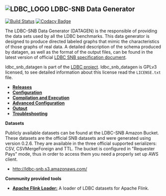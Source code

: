 
![LDBC_LOGO](https://raw.githubusercontent.com/wiki/ldbc/ldbc_snb_datagen/images/ldbc-logo.png)
LDBC-SNB Data Generator
----------------------

[![Build Status](https://travis-ci.org/ldbc/ldbc_snb_datagen.svg?branch=master)](https://travis-ci.org/ldbc/ldbc_snb_datagen)
[![Codacy Badge](https://api.codacy.com/project/badge/Grade/5b0c677c9c4c4de3b6af15f118c9212c)](https://www.codacy.com/app/ArnauPrat/ldbc_snb_datagen?utm_source=github.com&amp;utm_medium=referral&amp;utm_content=ldbc/ldbc_snb_datagen&amp;utm_campaign=Badge_Grade)

The LDBC-SNB Data Generator (DATAGEN) is the responsible of providing the data sets used by all the LDBC benchmarks. This data generator is designed to produce directed labeled graphs that mimic the characteristics of those graphs of real data. A detailed description of the schema produced by datagen, as well as the format of the output files, can be found in the latest version of official [LDBC SNB specification document](https://github.com/ldbc/ldbc_snb_docs).


ldbc_snb_datagen is part of the [LDBC project](http://www.ldbc.eu/).
ldbc_snb_datagen is GPLv3 licensed, to see detailed information about this license read the `LICENSE.txt` file.

* **[Releases](https://github.com/ldbc/ldbc_snb_datagen/releases)**
* **[Configuration](https://github.com/ldbc/ldbc_snb_datagen/wiki/Configuration)**
* **[Compilation and Execution](https://github.com/ldbc/ldbc_snb_datagen/wiki/Compilation_Execution)**
* **[Advanced Configuration](https://github.com/ldbc/ldbc_snb_datagen/wiki/Advanced_Configuration)**
* **[Output](https://github.com/ldbc/ldbc_snb_datagen/wiki/Data-Output)**
* **[Troubleshooting](https://github.com/ldbc/ldbc_snb_datagen/wiki/Troubleshooting)**

**Datasets**

Publicly available datasets can be found at the LDBC-SNB Amazon Bucket. These datasets are the official SNB datasets and were generated using version 0.2.6. They are available in the three official supported serializers: CSV, CSVMergeForeign and TTL. The bucket is configured in "Requester Pays" mode, thus in order to access them you need a properly set up AWS client.
* http://ldbc-snb.s3.amazonaws.com/

**Community provided tools**

* **[Apache Flink Loader:](https://github.com/s1ck/ldbc-flink-import)** A loader of LDBC datasets for Apache Flink.
